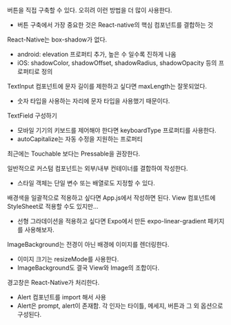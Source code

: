 버튼을 직접 구축할 수 있다. 오히려 이런 방법을 더 많이 사용한다.
- 버튼 구축에서 가장 중요한 것은 React-native의 핵심 컴포넌트를 결합하는 것

React-Native는 box-shadow가 없다.
- android: elevation 프로퍼티 추가, 높은 수 일수록 진하게 나옴
- iOS: shadowColor, shadowOffset, shadowRadius, shadowOpacity 등의 프로퍼티로 정의

TextInput 컴포넌트에 문자 길이를 제한하고 싶다면 maxLength는 잘못되었다.
- 숫자 타입을 사용하는 자리에 문자 타입을 사용했기 때문이다.

TextField 구성하기
- 모바일 기기의 키보드를 제어해야 한다면 keyboardType 프로퍼티를 사용한다.
- autoCapitalize는 자동 수정을 지원하는 프로퍼티

최근에는 Touchable 보다는 Pressable을 권장한다.

일반적으로 커스텀 컴포넌트는 외부/내부 컨테이너를 결합하여 작성한다.
- 스타일 객체는 단일 변수 또는 배열로도 지정할 수 있다.

배경색을 일괄적으로 적용하고 싶다면 App.js에서 작성하면 된다. View 컴포넌트에 StyleSheet로 적용할 수도 있지만...
- 선형 그라데이션을 적용하고 싶다면 Expo에서 만든 expo-linear-gradient 패키지를 사용해보자.

ImageBackground는 전경이 아닌 배경에 이미지를 렌더링한다.
- 이미지 크기는 resizeMode를 사용한다.
- ImageBackground도 결국 View와 Image의 조합이다.

경고창은 React-Native가 처리한다.
- Alert 컴포넌트를 import 해서 사용
- Alert은 prompt, alert이 존재함. 각 인자는 타이틀, 메세지, 버튼과 그 외 옵션으로 구성된다.